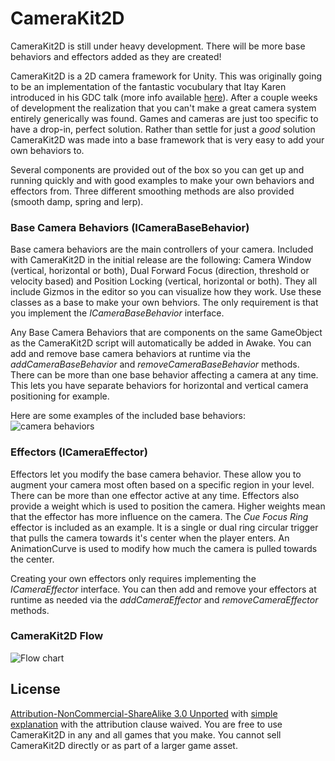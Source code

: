 CameraKit2D
==========

CameraKit2D is still under heavy development. There will be more base behaviors and effectors added as they are created!

CameraKit2D is a 2D camera framework for Unity. This was originally going to be an implementation of the fantastic vocubulary that Itay Karen introduced in his GDC talk (more info available [here](http://bit.ly/1c8bRpI)). After a couple weeks of development the realization that you can't make a great camera system entirely generically was found. Games and cameras are just too specific to have a drop-in, perfect solution. Rather than settle for just a *good* solution CameraKit2D was made into a base framework that is very easy to add your own behaviors to.

Several components are provided out of the box so you can get up and running quickly and with good examples to make your own behaviors and effectors from. Three different smoothing methods are also provided (smooth damp, spring and lerp).


### Base Camera Behaviors (ICameraBaseBehavior)

Base camera behaviors are the main controllers of your camera. Included with CameraKit2D in the initial release are the following: Camera Window (vertical, horizontal or both), Dual Forward Focus (direction, threshold or velocity based) and Position Locking (vertical, horizontal or both). They all include Gizmos in the editor so you can visualize how they work. Use these classes as a base to make your own behviors. The only requirement is that you implement the *ICameraBaseBehavior* interface.

Any Base Camera Behaviors that are components on the same GameObject as the CameraKit2D script will automatically be added in Awake. You can add and remove base camera behaviors at runtime via the *addCameraBaseBehavior* and *removeCameraBaseBehavior* methods. There can be more than one base behavior affecting a camera at any time. This lets you have separate behaviors for horizontal and vertical camera positioning for example.

Here are some examples of the included base behaviors:
![camera behaviors](http://cl.ly/bf0D/CameraKit2D.png)


### Effectors (ICameraEffector)

Effectors let you modify the base camera behavior. These allow you to augment your camera most often based on a specific region in your level. There can be more than one effector active at any time. Effectors also provide a weight which is used to position the camera. Higher weights mean that the effector has more influence on the camera. The *Cue Focus Ring* effector is included as an example. It is a single or dual ring circular trigger that pulls the camera towards it's center when the player enters. An AnimationCurve is used to modify how much the camera is pulled towards the center.

Creating your own effectors only requires implementing the *ICameraEffector* interface. You can then add and remove your effectors at runtime as needed via the *addCameraEffector* and *removeCameraEffector* methods.


### CameraKit2D Flow

![Flow chart](http://cl.ly/beFK/CameraKit2DFlow.png)


License
-----

[Attribution-NonCommercial-ShareAlike 3.0 Unported](http://creativecommons.org/licenses/by-nc-sa/3.0/legalcode) with [simple explanation](http://creativecommons.org/licenses/by-nc-sa/3.0/deed.en_US) with the attribution clause waived. You are free to use CameraKit2D in any and all games that you make. You cannot sell CameraKit2D directly or as part of a larger game asset.
